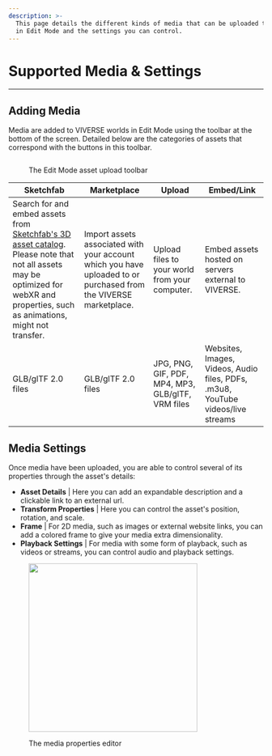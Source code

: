 ```yaml
---
description: >-
  This page details the different kinds of media that can be uploaded to a world
  in Edit Mode and the settings you can control.
---
```


# Supported Media & Settings

***

## Adding Media

Media are added to VIVERSE worlds in Edit Mode using the toolbar at the bottom of the screen. Detailed below are the categories of assets that correspond with the buttons in this toolbar.

<figure><img src="../.gitbook/assets/Screenshot 2024-12-29 at 4.48.59 PM.png" alt=""><figcaption><p>The Edit Mode asset upload toolbar</p></figcaption></figure>

| Sketchfab                                                                                                                                                                                                            | Marketplace                                                                                                      | Upload                                            | Embed/Link                                                                      |
| -------------------------------------------------------------------------------------------------------------------------------------------------------------------------------------------------------------------- | ---------------------------------------------------------------------------------------------------------------- | ------------------------------------------------- | ------------------------------------------------------------------------------- |
| Search for and embed assets from [Sketchfab's 3D asset catalog](https://sketchfab.com/3d-models). Please note that not all assets may be optimized for webXR and properties, such as animations, might not transfer. | Import assets associated with your account which you have uploaded to or purchased from the VIVERSE marketplace. | Upload files to your world from your computer.    | Embed assets hosted on servers external to VIVERSE.                             |
| GLB/glTF 2.0 files                                                                                                                                                                                                   | GLB/glTF 2.0 files                                                                                               | JPG, PNG, GIF, PDF, MP4, MP3, GLB/glTF, VRM files | Websites, Images, Videos, Audio files, PDFs, .m3u8, YouTube videos/live streams |

## Media Settings

Once media have been uploaded, you are able to control several of its properties through the asset's details:

* **Asset Details** | Here you can add an expandable description and a clickable link to an external url.
* **Transform Properties** | Here you can control the asset's position, rotation, and scale.
* **Frame** | For 2D media, such as images or external website links, you can add a colored frame to give your media extra dimensionality.
* **Playback Settings** | For media with some form of playback, such as videos or streams, you can control audio and playback settings.

<figure><img src="../.gitbook/assets/Screenshot 2024-12-29 at 7.35.15 PM.png" alt="" width="333"><figcaption><p>The media properties editor</p></figcaption></figure>

